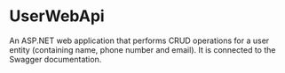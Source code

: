 # UserWebApi
An ASP.NET web application that performs CRUD operations for a user entity (containing name, phone number and email). It is connected to the Swagger documentation.
